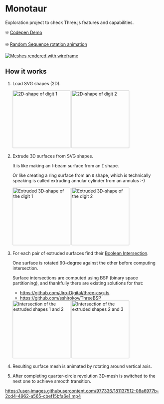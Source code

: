 # Monotaur

Exploration project to check Three.js features and capabilities.

❇️ [Codepen Demo](https://codepen.io/siberex/full/RwMLKjQ)

❇️ [Random Sequence rotation animation](https://codepen.io/siberex/full/rNdYOQO)

[![Meshes rendered with wireframe](./_assets/img/wireframe.png)](https://codepen.io/siberex/full/RwMLKjQ)

## How it works

1. Load SVG shapes (2D).

   <img src="./_assets/svg/1.svg" width="185" alt="2D-shape of digit 1">
   <img src="./_assets/svg/2.svg" width="185" alt="2D-shape of digit 2">


2. Extrude 3D surfaces from SVG shapes.

    It is like making an I-beam surface from an `I` shape.

    Or like creating a ring surface from an `O` shape, which is technically speaking is called extruding annular cylinder from an annulus :-)

    <img src="./_assets/img/extrude-1.png" width="185" alt="Extruded 3D-shape of the digit 1">
    <img src="./_assets/img/extrude-2.png" width="185" alt="Extruded 3D-shape of the digit 2">

3. For each pair of extruded surfaces find their [Boolean Intersection](https://en.wikipedia.org/wiki/Constructive_solid_geometry).

    One surface is rotated 90-degree against the other before computing intersection.

    Surface intersections are computed using BSP (binary space partitioning), and thankfully there are existing solutions for that:

    - https://github.com/Jiro-Digital/three-csg-ts
    - https://github.com/sshirokov/ThreeBSP

    <img src="./_assets/img/intersect-1.png" width="185" alt="Intersection of the extruded shapes 1 and 2">
    <img src="./_assets/img/intersect-2.png" width="185" alt="Intersection of the extruded shapes 2 and 3">

4. Resulting surface mesh is animated by rotating around vertical axis.

5. After completing quarter-circle revolution 3D-mesh is switched to the next one to achieve smooth transition.

https://user-images.githubusercontent.com/977336/181137512-08a6977b-2cd4-4962-a565-cbef15bfa6e1.mp4
